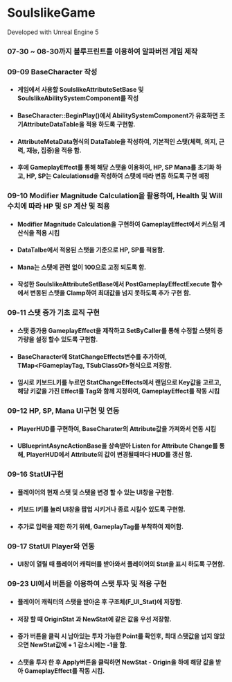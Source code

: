# SoulslikeGame

Developed with Unreal Engine 5

### 07-30 ~ 08-30까지 블루프린트를 이용하여 알파버전 게임 제작

### 09-09 BaseCharacter 작성
+ #### 게임에서 사용할 SoulslikeAttributeSetBase 및 SoulslikeAbilitySystemComponent를 작성
+ #### BaseCharacter::BeginPlay()에서 AbilitySystemComponent가 유효하면 초기AttributeDataTable을 적용 하도록 구현함.
+ #### AttributeMetaData형식의 DataTable을 작성하여, 기본적인 스탯(체력, 의지, 근력, 재능, 집중)을 적용 함.
+ #### 후에 GameplayEffect를 통해 해당 스탯을 이용하여, HP, SP Mana를 초기화 하고, HP, SP는 Calculationsd을 작성하여 스탯에 따라 변동 하도록 구현 예정

### 09-10 Modifier Magnitude Calculation을 활용하여, Health 및 Will수치에 따라 HP 및 SP 계산 및 적용
+ #### Modifier Magnitude Calculation을 구현하여 GameplayEffect에서 커스텀 계산식을 적용 시킴
+ #### DataTalbe에서 적용된 스탯을 기준으로 HP, SP를 적용함.
+ #### Mana는 스탯에 관련 없이 100으로 고정 되도록 함.
+ #### 작성한 SoulslikeAttributeSetBase에서 PostGameplayEffectExecute 함수에서 변동된 스탯을 Clamp하여 최대값을 넘지 못하도록 추가 구현 함.

### 09-11 스탯 증가 기초 로직 구현
+ #### 스탯 증가용 GameplayEffect을 제작하고 SetByCaller를 통해 수정할 스탯의 증가량을 설정 할수 있도록 구현함.
+ #### BaseCharacter에 StatChangeEffects변수를 추가하여, TMap<FGameplayTag, TSubClassOf<UGameplayEffect>>형식으로 저장함.
+ #### 임시로 키보드L키를 누르면 StatChangeEffects에서 랜덤으로 Key값을 고르고, 해당 키값을 가진 Effect를 Tag와 함께 지정하여, GameplayEffect를 작동 시킴

### 09-12 HP, SP, Mana UI구현 및 연동
+ #### PlayerHUD를 구현하여, BaseCharater의 Attribute값을 가져와서 연동 시킴
+ #### UBlueprintAsyncActionBase을 상속받아 Listen for Attribute Change를 통해, PlayerHUD에서 Attribute의 값이 변경될때마다 HUD를 갱신 함.

### 09-16 StatUI구현
+ #### 플레이어의 현재 스탯 및 스탯을 변경 할 수 있는 UI창을 구현함.
+ #### 키보드 I키를 눌러 UI창을 팝업 시키거나 종료 시킬수 있도록 구현함.
+ #### 추가로 입력을 제한 하기 위해, GameplayTag를 부착하여 제어함. 

### 09-17 StatUI Player와 연동
+ #### UI창이 열릴 때 플레이어 캐릭터를 받아와서 플레이어의 Stat을 표시 하도록 구현함.

### 09-23 UI에서 버튼을 이용하여 스탯 투자 및 적용 구현
+ #### 플레이어 캐릭터의 스탯을 받아온 후 구조체(F_UI_Stat)에 저장함.
+ #### 저장 할 때 OriginStat 과 NewStat에 같은 값을 우선 저장함.
+ #### 증가 버튼을 클릭 시 남아있는 투자 가능한 Point를 확인후, 최대 스탯값을 넘지 않았으면 NewStat값에 + 1 감소시에는 -1을 함.
+ #### 스탯을 투자 한 후 Apply버튼을 클릭하면 NewStat - Origin을 하예 해당 값을 받아 GameplayEffect를 작동 시킴.
